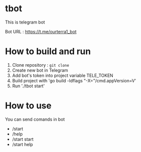 # tbot

This is telegram bot 

Bot URL : https://t.me/ourterra1_bot

# How to build and run

1. Clone repository : `git clone`
2. Create new bot in Telegram
3. Add bot's token into project variable TELE_TOKEN
4. Build project with 'go build -ldflags "-X="<git>/cmd.appVersion=V<version number>'
5. Run './tbot start'

# How to use

You can send comands in bot
- /start
- /help 
- /start start
- /start help

